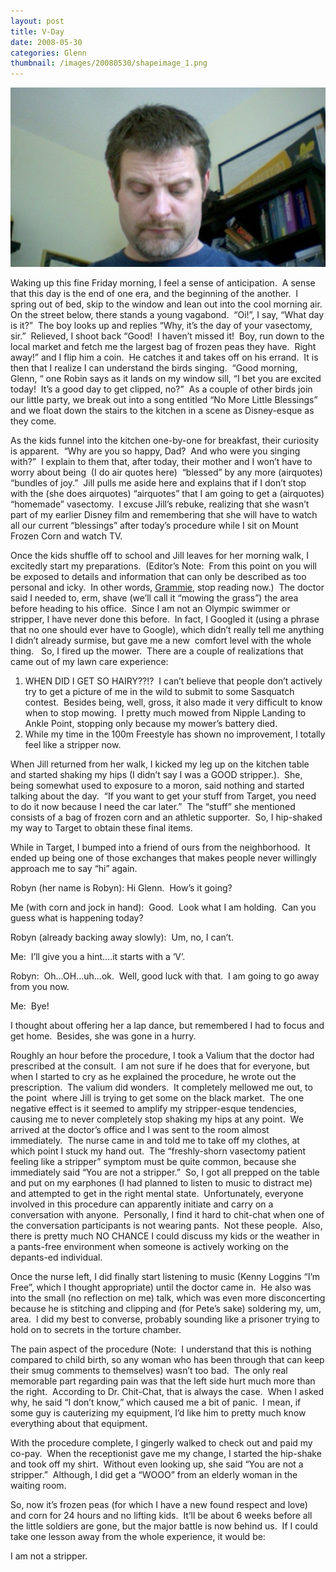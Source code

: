 ```yaml
---
layout: post
title: V-Day 
date: 2008-05-30
categories: Glenn
thumbnail: /images/20080530/shapeimage_1.png
---
```


![Ok Nietzsche](/images/20080530/shapeimage_1.png)

Waking up this fine Friday morning, I feel a sense of anticipation.  A sense that this day is the end of one era, and the beginning of the another.  I spring out of bed, skip to the window and lean out into the cool morning air.  On the street below, there stands a young vagabond.  “Oi!”, I say, “What day is it?”  The boy looks up and replies “Why, it’s the day of your vasectomy, sir.”  Relieved, I shoot back “Good!  I haven’t missed it!  Boy, run down to the local market and fetch me the largest bag of frozen peas they have.  Right away!” and I flip him a coin.  He catches it and takes off on his errand.  It is then that I realize I can understand the birds singing.  “Good morning, Glenn, “ one Robin says as it lands on my window sill, “I bet you are excited  today!  It’s a good day to get clipped, no?”  As a couple of other birds join our little party, we break out into a song entitled “No More Little Blessings” and we float down the stairs to the kitchen in a scene as Disney-esque as they come.

As the kids funnel into the kitchen one-by-one for breakfast, their curiosity is apparent.  “Why are you so happy, Dad?  And who were you singing with?”  I explain to them that, after today, their mother and I won’t have to worry about being  (I do air quotes here)  “blessed” by any more (airquotes) “bundles of joy.”  Jill pulls me aside here and explains that if I don’t stop with the (she does airquotes) “airquotes” that I am going to get a (airquotes) “homemade” vasectomy.  I excuse Jill’s rebuke, realizing that she wasn’t part of my earlier Disney film and remembering that she will have to watch all our current “blessings” after today’s procedure while I sit on Mount Frozen Corn and watch TV.

Once the kids shuffle off to school and Jill leaves for her morning walk, I excitedly start my preparations.  (Editor’s Note:  From this point on you will be exposed to details and information that can only be described as too personal and icky.  In other words, <a title="../4/6_Four_on_the_Floor.html" href="../4/6_Four_on_the_Floor.html">Grammie</a>, stop reading now.)  The doctor said I needed to, erm, shave (we’ll call it “mowing the grass”) the area before heading to his office.  Since I am not an Olympic swimmer or stripper, I have never done this before.  In fact, I Googled it (using a phrase that no one should ever have to Google), which didn’t really tell me anything I didn’t already surmise, but gave me a new  comfort level with the whole thing.   So, I fired up the mower.  There are a couple of realizations that came out of my lawn care experience:  

1. WHEN DID I GET SO HAIRY??!?  I can’t believe that people don’t actively try to get a picture of me in the wild to submit to some Sasquatch contest.  Besides being, well, gross, it also made it very difficult to know when to stop mowing.  I pretty much mowed from Nipple Landing to Ankle Point, stopping only because my mower’s battery died.  
2. While my time in the 100m Freestyle has shown no improvement, I totally feel like a stripper now.

 When Jill returned from her walk, I kicked my leg up on the kitchen table and started shaking my hips (I didn’t say I was a GOOD stripper.).  She, being somewhat used to exposure to a moron, said nothing and started talking about the day.  “If you want to get your stuff from Target, you need to do it now because I need the car later.”  The “stuff” she mentioned consists of a bag of frozen corn and an athletic supporter.  So, I hip-shaked my way to Target to obtain these final items.

While in Target, I bumped into a friend of ours from the neighborhood.  It ended up being one of those exchanges that makes people never willingly approach me to say “hi” again.

Robyn (her name is Robyn): Hi Glenn.  How’s it going?

Me (with corn and jock in hand):  Good.  Look what I am holding.  Can you guess what is happening today?

Robyn (already backing away slowly):  Um, no, I can’t.

Me:  I’ll give you a hint....it starts with a ‘V’.

Robyn:  Oh...OH...uh...ok.  Well, good luck with that.  I am going to go away from you now.

Me:  Bye!

I thought about offering her a lap dance, but remembered I had to focus and get home.  Besides, she was gone in a hurry.

 Roughly an hour before the procedure, I took a Valium that the doctor had prescribed at the consult.  I am not sure if he does that for everyone, but when I started to cry as he explained the procedure, he wrote out the prescription.  The valium did wonders.  It completely mellowed me out, to the point  where Jill is trying to get some on the black market.  The one negative effect is it seemed to amplify my stripper-esque tendencies, causing me to never completely stop shaking my hips at any point.  We arrived at the doctor’s office and I was sent to the room almost immediately.  The nurse came in and told me to take off my clothes, at which point I stuck my hand out.  The “freshly-shorn vasectomy patient feeling like a stripper” symptom must be quite common, because she immediately said “You are not a stripper.”  So, I got all prepped on the table and put on my earphones (I had planned to listen to music to distract me) and attempted to get in the right mental state.  Unfortunately, everyone involved in this procedure can apparently initiate and carry on a conversation with anyone.  Personally, I find it hard to chit-chat when one of the conversation participants is not wearing pants.  Not these people.  Also, there is pretty much NO CHANCE I could discuss my kids or the weather in  a pants-free environment when someone is actively working on the depants-ed individual.  

 Once the nurse left, I did finally start listening to music (Kenny Loggins “I’m Free”, which I thought appropriate) until the doctor came in.  He also was into the small (no reflection on me) talk, which was even more disconcerting because he is stitching and clipping and (for Pete’s sake) soldering my, um, area.  I did my best to converse, probably sounding like a prisoner trying to hold on to secrets in the torture chamber.

 The pain aspect of the procedure (Note:  I understand that this is nothing compared to child birth, so any woman who has been through that can keep their smug comments to themselves) wasn’t too bad.  The only real memorable part regarding pain was that the left side hurt much more than the right.  According to Dr. Chit-Chat, that is always the case.  When I asked why, he said “I don’t know,” which caused me a bit of panic.  I mean, if some guy is cauterizing my equipment, I’d like him to pretty much know everything about that equipment.

 With the procedure complete, I gingerly walked to check out and paid my co-pay.  When the receptionist gave me my change, I started the hip-shake and took off my shirt.  Without even looking up, she said “You are not a stripper.”  Although, I did get a “WOOO” from an elderly woman in the waiting room.

 So, now it’s frozen peas (for which I have a new found respect and love) and corn for 24 hours and no lifting kids.  It’ll be about 6 weeks before all the little soldiers are gone, but the major battle is now behind us.  If I could take one lesson away from the whole experience, it would be:

I am not a stripper.

